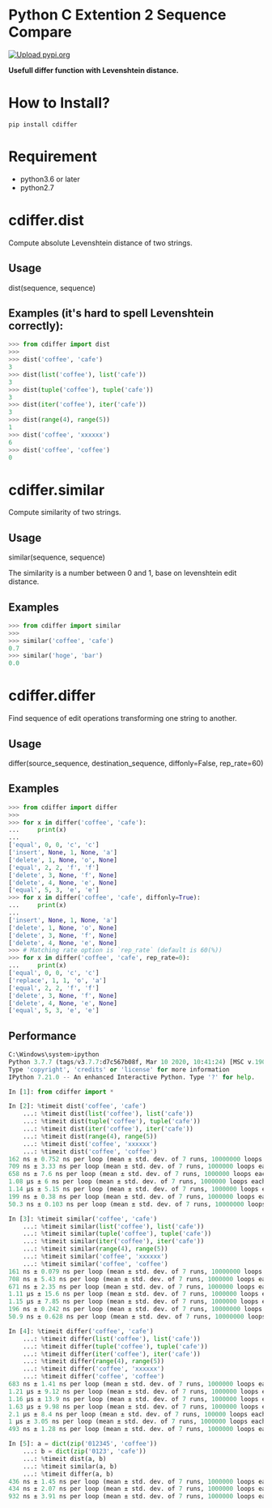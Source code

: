 

# Python C Extention 2 Sequence Compare
[![Upload pypi.org](https://github.com/kirin123kirin/cdiffer/actions/workflows/pypi.yml/badge.svg?branch=v0.2.4)](https://github.com/kirin123kirin/cdiffer/actions/workflows/pypi.yml)

**Usefull differ function with Levenshtein distance.**

# How to Install?
```shell
pip install cdiffer
```

# Requirement
* python3.6 or later
* python2.7

# cdiffer.dist
Compute absolute Levenshtein distance of two strings.

## Usage
dist(sequence, sequence)

## Examples (it's hard to spell Levenshtein correctly):

```python
>>> from cdiffer import dist
>>>
>>> dist('coffee', 'cafe')
3
>>> dist(list('coffee'), list('cafe'))
3
>>> dist(tuple('coffee'), tuple('cafe'))
3
>>> dist(iter('coffee'), iter('cafe'))
3
>>> dist(range(4), range(5))
1
>>> dist('coffee', 'xxxxxx')
6
>>> dist('coffee', 'coffee')
0
```

# cdiffer.similar

Compute similarity of two strings.

## Usage
similar(sequence, sequence)

The similarity is a number between 0 and 1,
base on levenshtein edit distance.

## Examples
```python
>>> from cdiffer import similar
>>>
>>> similar('coffee', 'cafe')
0.7
>>> similar('hoge', 'bar')
0.0

```

# cdiffer.differ

Find sequence of edit operations transforming one string to another.

## Usage
differ(source_sequence, destination_sequence, diffonly=False, rep_rate=60)

## Examples

```python
>>> from cdiffer import differ
>>>
>>> for x in differ('coffee', 'cafe'):
...     print(x)
...
['equal', 0, 0, 'c', 'c']
['insert', None, 1, None, 'a']
['delete', 1, None, 'o', None]
['equal', 2, 2, 'f', 'f']
['delete', 3, None, 'f', None]
['delete', 4, None, 'e', None]
['equal', 5, 3, 'e', 'e']
>>> for x in differ('coffee', 'cafe', diffonly=True):
...     print(x)
...
['insert', None, 1, None, 'a']
['delete', 1, None, 'o', None]
['delete', 3, None, 'f', None]
['delete', 4, None, 'e', None]
>>> # Matching rate option is `rep_rate` (default is 60(%))
>>> for x in differ('coffee', 'cafe', rep_rate=0):
...     print(x)
['equal', 0, 0, 'c', 'c']
['replace', 1, 1, 'o', 'a']
['equal', 2, 2, 'f', 'f']
['delete', 3, None, 'f', None]
['delete', 4, None, 'e', None]
['equal', 5, 3, 'e', 'e']
```

## Performance


```python
C:\Windows\system>ipython
Python 3.7.7 (tags/v3.7.7:d7c567b08f, Mar 10 2020, 10:41:24) [MSC v.1900 64 bit (AMD64)]
Type 'copyright', 'credits' or 'license' for more information
IPython 7.21.0 -- An enhanced Interactive Python. Type '?' for help.

In [1]: from cdiffer import *

In [2]: %timeit dist('coffee', 'cafe')
    ...: %timeit dist(list('coffee'), list('cafe'))
    ...: %timeit dist(tuple('coffee'), tuple('cafe'))
    ...: %timeit dist(iter('coffee'), iter('cafe'))
    ...: %timeit dist(range(4), range(5))
    ...: %timeit dist('coffee', 'xxxxxx')
    ...: %timeit dist('coffee', 'coffee')
162 ns ± 0.752 ns per loop (mean ± std. dev. of 7 runs, 10000000 loops each)
709 ns ± 3.33 ns per loop (mean ± std. dev. of 7 runs, 1000000 loops each)
658 ns ± 7.6 ns per loop (mean ± std. dev. of 7 runs, 1000000 loops each)
1.08 µs ± 6 ns per loop (mean ± std. dev. of 7 runs, 1000000 loops each)
1.14 µs ± 5.15 ns per loop (mean ± std. dev. of 7 runs, 1000000 loops each)
199 ns ± 0.38 ns per loop (mean ± std. dev. of 7 runs, 1000000 loops each)
50.3 ns ± 0.103 ns per loop (mean ± std. dev. of 7 runs, 10000000 loops each)

In [3]: %timeit similar('coffee', 'cafe')
    ...: %timeit similar(list('coffee'), list('cafe'))
    ...: %timeit similar(tuple('coffee'), tuple('cafe'))
    ...: %timeit similar(iter('coffee'), iter('cafe'))
    ...: %timeit similar(range(4), range(5))
    ...: %timeit similar('coffee', 'xxxxxx')
    ...: %timeit similar('coffee', 'coffee')
161 ns ± 0.079 ns per loop (mean ± std. dev. of 7 runs, 10000000 loops each)
708 ns ± 5.43 ns per loop (mean ± std. dev. of 7 runs, 1000000 loops each)
671 ns ± 2.35 ns per loop (mean ± std. dev. of 7 runs, 1000000 loops each)
1.11 µs ± 15.6 ns per loop (mean ± std. dev. of 7 runs, 1000000 loops each)
1.15 µs ± 7.85 ns per loop (mean ± std. dev. of 7 runs, 1000000 loops each)
196 ns ± 0.242 ns per loop (mean ± std. dev. of 7 runs, 10000000 loops each)
50.9 ns ± 0.628 ns per loop (mean ± std. dev. of 7 runs, 10000000 loops each)

In [4]: %timeit differ('coffee', 'cafe')
    ...: %timeit differ(list('coffee'), list('cafe'))
    ...: %timeit differ(tuple('coffee'), tuple('cafe'))
    ...: %timeit differ(iter('coffee'), iter('cafe'))
    ...: %timeit differ(range(4), range(5))
    ...: %timeit differ('coffee', 'xxxxxx')
    ...: %timeit differ('coffee', 'coffee')
683 ns ± 1.41 ns per loop (mean ± std. dev. of 7 runs, 1000000 loops each)
1.21 µs ± 9.12 ns per loop (mean ± std. dev. of 7 runs, 1000000 loops each)
1.16 µs ± 13.9 ns per loop (mean ± std. dev. of 7 runs, 1000000 loops each)
1.63 µs ± 9.98 ns per loop (mean ± std. dev. of 7 runs, 1000000 loops each)
2.1 µs ± 8.4 ns per loop (mean ± std. dev. of 7 runs, 100000 loops each)
1 µs ± 3.05 ns per loop (mean ± std. dev. of 7 runs, 1000000 loops each)
493 ns ± 1.28 ns per loop (mean ± std. dev. of 7 runs, 1000000 loops each)

In [5]: a = dict(zip('012345', 'coffee'))
    ...: b = dict(zip('0123', 'cafe'))
    ...: %timeit dist(a, b)
    ...: %timeit similar(a, b)
    ...: %timeit differ(a, b)
436 ns ± 1.45 ns per loop (mean ± std. dev. of 7 runs, 1000000 loops each)
434 ns ± 2.07 ns per loop (mean ± std. dev. of 7 runs, 1000000 loops each)
932 ns ± 3.91 ns per loop (mean ± std. dev. of 7 runs, 1000000 loops each)


```
